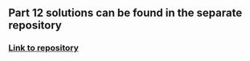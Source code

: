 ## Part 12 solutions can be found in the separate repository

### [Link to repository](https://github.com/sambbaahh/fullstackopen-part12)
